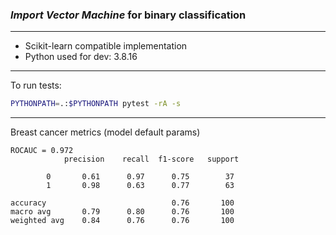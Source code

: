 ### _Import Vector Machine_ for binary classification

---

- Scikit-learn compatible implementation
- Python used for dev: 3.8.16

---

To run tests:

```sh
PYTHONPATH=.:$PYTHONPATH pytest -rA -s
```

---

Breast cancer metrics (model default params)

```
ROCAUC = 0.972
            precision    recall  f1-score   support

        0       0.61      0.97      0.75        37
        1       0.98      0.63      0.77        63

accuracy                            0.76       100
macro avg       0.79      0.80      0.76       100
weighted avg    0.84      0.76      0.76       100
```
